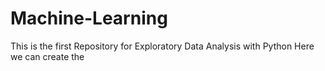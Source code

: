 # Machine-Learning
This is the first Repository for Exploratory Data Analysis with Python
Here we can create the 
